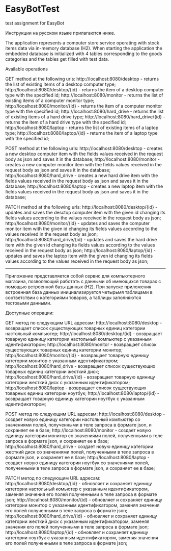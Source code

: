 # EasyBotTest
test assignment for EasyBot

Инструкции на русском языке прилагаются ниже.

The application represents a computer store service operating with stock items data via in-memory database (H2).
When starting the application the embedded database is initialized with 4 tables corresponding to the goods categories and the tables get filled with test data.

Available operations

GET method at the following urls: 
http://localhost:8080/desktop - returns the list of existing items of a desktop computer type;
http://localhost:8080/desktop/{id} - returns the item of a desktop computer type with the specified id;
http://localhost:8080/monitor - returns the list of existing items of a computer monitor type;
http://localhost:8080/monitor/{id} - returns the item of a computer monitor type with the specified id;
http://localhost:8080/hard_drive - returns the list of existing items of a hard drive type;
http://localhost:8080/hard_drive/{id} - returns the item of a hard drive type with the specified id;
http://localhost:8080/laptop - returns the list of existing items of a laptop type;
http://localhost:8080/laptop/{id} - returns the item of a laptop type with the specified id;

POST method at the following urls:
http://localhost:8080/desktop - creates a new desktop computer item with the fields values received in the request body as json and saves it in the database;
http://localhost:8080/monitor - creates a new computer monitor item with the fields values received in the request body as json and saves it in the database;
http://localhost:8080/hard_drive - creates a new hard drive item with the fields values received in the request body as json and saves it in the database;
http://localhost:8080/laptop - creates a new laptop item with the fields values received in the request body as json and saves it in the database;

PATCH method at the following urls:
http://localhost:8080/desktop/{id} - updates and saves the desctop computer item with the given id changing its fields values according to the values received in the request body as json;
http://localhost:8080/monitor/{id} - updates and saves the computer monitor item with the given id changing its fields values according to the values received in the request body as json;
http://localhost:8080/hard_drive/{id} - updates and saves the hard drive item with the given id changing its fields values according to the values received in the request body as json;
http://localhost:8080/laptop/{id} - updates and saves the laptop item with the given id changing its fields values according to the values received in the request body as json;

---

Приложение представляется собой сервис для компьютерного магазина, позволяющий работать с данными об имеющихся товарах с помощью встроенной базы данных (H2).
При запуске приложения встроенная база данных инициализируется четырьмя таблицами в соответствии с категориями товаров, а таблицы заполняются тестовыми данными.

Доступные операции:

GET метод по следующим URL адресам:
http://localhost:8080/desktop - возвращает список существующих товарных единиц категории настольный компьютер;
http://localhost:8080/desktop/{id} - возвращает товарную единицу категории настольный компьютер с указанным идентификатором;
http://localhost:8080/monitor - возвращает список существующих товарных единиц категории монитор;
http://localhost:8080/monitor/{id} - возвращает товарную единицу категории монитор с указанным идентификатором;
http://localhost:8080/hard_drive - возвращает список существующих товарных единиц категории жесткий диск;
http://localhost:8080/hard_drive/{id} - возвращает товарную единицу категории жесткий диск с указанным идентификатором;
http://localhost:8080/laptop - возвращает список существующих товарных единиц категории ноутбук;
http://localhost:8080/laptop/{id} - возвращает товарную единицу категории ноутбук с указанным идентификатором;

POST метод по следующим URL адресам:
http://localhost:8080/desktop - создает новую единицу категории настольный компьютер со значениями полей, полученными в теле запроса в формате json, и сохраняет ее в базе;
http://localhost:8080/monitor - создает новую единицу категории монитор со значениями полей, полученными в теле запроса в формате json, и сохраняет ее в базе;
http://localhost:8080/hard_drive - создает новую единицу категории жесткий диск со значениями полей, полученными в теле запроса в формате json, и сохраняет ее в базе;
http://localhost:8080/laptop - создает новую единицу категории ноутбук со значениями полей, полученными в теле запроса в формате json, и сохраняет ее в базе;

PATCH метод по следующим URL адресам:
http://localhost:8080/desktop/{id} - обновляет и сохраняет единицу категории настольный комьютер с указанным идентификатором, заменяя значения его полей полученными в теле запроса в формате json;
http://localhost:8080/monitor/{id} - обновляет и сохраняет единицу категории монитор с указанным идентификатором, заменяя значения его полей полученными в теле запроса в формате json;
http://localhost:8080/hard_drive/{id} - обновляет и сохраняет единицу категории жесткий диск с указанным идентификатором, заменяя значения его полей полученными в теле запроса в формате json;
http://localhost:8080/laptop/{id} - обновляет и сохраняет единицу категории ноутбук с указанным идентификатором, заменяя значения его полей полученными в теле запроса в формате json;

